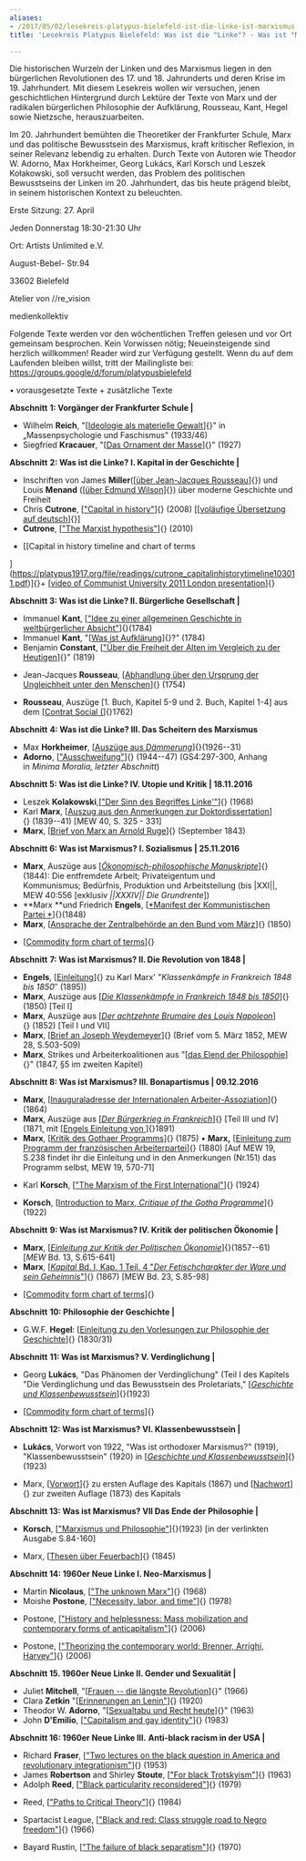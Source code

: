 ```yaml
---
aliases:
- /2017/05/02/lesekreis-platypus-bielefeld-ist-die-linke-ist-marxismus
title: 'Lesekreis Platypus Bielefeld: Was ist die "Linke"? - Was ist "Marxismus"?'

---
```

Die historischen Wurzeln der Linken und des Marxismus liegen in den bürgerlichen Revolutionen des 17. und 18. Jahrunderts und deren Krise im 19. Jahrhundert. Mit diesem Lesekreis wollen wir versuchen, jenen geschichtlichen Hintergrund durch Lektüre der Texte von Marx und der radikalen bürgerlichen Philosophie der Aufklärung, Rousseau, Kant, Hegel sowie Nietzsche, herauszuarbeiten.

Im 20. Jahrhundert bemühten die Theoretiker der Frankfurter Schule, Marx und das politische Bewusstsein des Marxismus, kraft kritischer Reflexion, in seiner Relevanz lebendig zu erhalten. Durch Texte von Autoren wie Theodor W. Adorno, Max Horkheimer, Georg Lukács, Karl Korsch und Leszek Kołakowski, soll versucht werden, das Problem des politischen Bewusstseins der Linken im 20. Jahrhundert, das bis heute prägend bleibt, in seinem historischen Kontext zu beleuchten.

Erste Sitzung: 27. April

Jeden Donnerstag 18:30-21:30 Uhr

Ort: Artists Unlimited e.V.

August-Bebel- Str.94

33602 Bielefeld

Atelier von //re_vision

medienkollektiv

Folgende Texte werden vor den wöchentlichen Treffen gelesen und vor Ort gemeinsam besprochen. Kein Vorwissen nötig; Neueinsteigende sind herzlich willkommen! Reader wird zur Verfügung gestellt. Wenn du auf dem Laufenden bleiben willst, tritt der Mailingliste bei: https://groups.google/d/forum/platypusbielefeld

• vorausgesetzte Texte + zusätzliche Texte


**Abschnitt** **1: Vorgänger der Frankfurter Schule |**

- Wilhelm **Reich**, "[[Ideologie als materielle
 Gewalt](http://www.numinosa.at/app/download/5001551/(ebook+-+german)+Reich,+Wilhelm+-+Massenpsychologie+des+Faschismus.pdf)]{}"
 in „Massenpsychologie und Faschismus" (1933/46)
- Siegfried **Kracauer**, "[[Das Ornament der
 Masse](https://www.google.de/url?sa=t&rct=j&q=&esrc=s&source=web&cd=1&cad=rja&uact=8&ved=0ahUKEwjWo5ba0a_PAhVJSBQKHam0CkQQFggjMAA&url=https%3A%2F%2Fis.cuni.cz%2Fstudium%2Fpredmety%2Findex.php%3Fdo%3Ddownload%26did%3D57570%26kod%3DJMM636&usg=AFQjCNG-ZZzYxrsm2mp_FDWwAHBaXM1dHQ&bvm=bv.133700528,d.d24)]{}" (1927)



**Abschnitt** **2: Was ist die Linke? I. Kapital in der Geschichte |**

- Inschriften von James **Miller**([[über Jean-Jacques
 Rousseau](https://platypus1917.org/file/readings/millerjames_onrousseaumodernfreedom2000.pdf)]{})
 und Louis **Menand** ([[über Edmund
 Wilson](https://platypus1917.org/file/readings/menandlouis_edmundwilsonfinlandstationintro2003.pdf)]{})
 über moderne Geschichte und Freiheit
- Chris **Cutrone**, [["Capital in
 history"](https://platypus1917.org/2008/10/01/capital-in-history-the-need-for-a-marxian-philosophy-of-history-of-the-left/)]{} (2008)
 [[[voläufige Übersetzung auf
 deutsch](https://platypus1917.org/2008/10/01/das-kapital-in-der-geschichte-uber-die-notwendigkeit-einer-marxistischen-geschichtsphilosophie-der-linken/)]{}]
- **Cutrone**, [["The Marxist
 hypothesis"](https://platypus1917.org/2010/11/06/the-marxist-hypothesis-a-response-to-alain-badous-communist-hypothesis/)]{} (2010)

+ [[Capital in history timeline and chart of terms

](https://platypus1917.org/file/readings/cutrone_capitalinhistorytimeline103011.pdf)]{}+
[[video of Communist University 2011 London
presentation](http://vimeo.com/30377397)]{}



**Abschnitt 3: Was ist die Linke? II. Bürgerliche Gesellschaft |**

- Immanuel **Kant**, [["Idee zu einer allgemeinen Geschichte in
 weltbürgerlicher
 Absicht"](http://gutenberg.spiegel.de/buch/idee-zu-einer-allgemeinen-geschichte-in-weltb-3506/1)]{}(1784)
- Immanuel **Kant**, "[[Was ist
 Aufklärung](http://gutenberg.spiegel.de/buch/-3505/1)]{}?" (1784)
- Benjamin **Constant**, [["Über die Freiheit der Alten im Vergleich
 zu der
 Heutigen](https://platypus1917.org/file/readings/Von-der-Freiheit-des-Altertums.pdf)]{}" (1819)

+ Jean-Jacques **Rousseau**, [[Abhandlung über den Ursprung der
Ungleichheit unter den
Menschen](https://www.amazon.de/Abhandlung-Ursprung-Grundlagen-Ungleichheit-Universal-Bibliothek/dp/315001770X)]{}
(1754)

+ **Rousseau**, Auszüge [1. Buch, Kapitel 5-9 und 2. Buch, Kapitel
1-4] aus dem [[Contrat Social
(](http://www.zeno.org/Philosophie/M/Rousseau,+Jean-Jacques/Der+Gesellschaftsvertrag)]{}1762)



**Abschnitt** **4: Was ist die Linke? III. Das Scheitern des Marxismus**

- Max **Horkheimer**, [[Auszüge
 aus *Dämmerung*](https://platypus1917.org/file/readings/Ausz%C3%BCge-aus-D%C3%A4mmerung-Horkheimer-1926-31.pdf)]{}(1926--31)
- **Adorno**, [["Ausschweifung"](http://www.copyriot.com/sinistra/reading/agnado/minima.html)]{} (1944--47)
 (GS4:297-300, Anhang in *Minima Moralia, letzter Abschnitt*)



**Abschnitt 5: Was ist die Linke? IV. Utopie und Kritik | 18.11.2016**

- Leszek **Kolakowski**,[["Der Sinn des Begriffes
 Linke'"](https://platypus1917.org/file/readings/Kolakowski-Der-Sinn-des-Begriffes-Linke.pdf)]{} (1968)
- Karl **Marx**, [[Auszug aus den Anmerkungen zur
 Doktordissertation](http://www.zeno.org/Philosophie/M/Marx,+Karl/Differenz+der+demokritischen+und+epikureischen+Naturphilosophie/%5BSachanmerkungen%5D)]{} (1839--41)
 [MEW 40, S. 325 - 331]
- **Marx**, [[Brief von Marx an Arnold
 Ruge](http://de.internationalism.org/ruge_39)]{} (September 1843)



**Abschnitt 6: Was ist Marxismus? I. Sozialismus | 25.11.2016**

- **Marx**, Auszüge aus [[*Ökonomisch-philosophische
 Manuskripte*](http://www.mlwerke.de/me/me40/me40_465.htm)]{}(1844): Die
 entfremdete Arbeit; Privateigentum und Kommunismus; Bedürfnis,
 Produktion und Arbeitsteilung (bis |XXI||, MEW 40:556
 [exklusiv *||XXXIV|| *Die* Grundrente*])
- **Marx **und Friedrich **Engels**, [[*Manifest der Kommunistischen
 Partei *](http://www.mlwerke.de/me/me04/me04_459.htm)]{}(1848)
- **Marx**, [[Ansprache der Zentralbehörde an den Bund vom
 März](http://www.mlwerke.de/me/me07/me07_244.htm)]{} (1850)

+ [[Commodity form chart of
terms](https://platypus1917.org/file/readings/commodityform111712.pdf)]{}



**Abschnitt** **7: Was ist Marxismus? II. Die Revolution von 1848 |**

- **Engels**,
 [[Einleitung](http://www.mlwerke.de/me/me22/me22_509.htm)]{} zu Karl
 Marx' "*Klassenkämpfe in Frankreich 1848 bis 1850*″ (1895))
- **Marx**, Auszüge aus [[*Die Klassenkämpfe in Frankreich 1848 bis
 1850*](http://www.mlwerke.de/me/me07/me07_012.htm)]{}(1850) [Teil
 I]
- **Marx**, Auszüge aus [[*Der achtzehnte Brumaire des Louis
 Napoleon*](http://www.mlwerke.de/me/me08/me08_111.htm)]{} (1852)
 [Teil I und VII]
- **Marx**, [[Brief an Joseph
 Weydemeyer](https://www.google.de/url?sa=t&rct=j&q=&esrc=s&source=web&cd=6&cad=rja&uact=8&ved=0ahUKEwiPm9Syu6_PAhVJOxQKHcdPAaoQFgg-MAU&url=https%3A%2F%2Fmarxwirklichstudieren.files.wordpress.com%2F2012%2F11%2Fmew_band28.pdf&usg=AFQjCNGLyUC5YXx2ezu6BsMSnHKzFHT5PQ&bvm=bv.133700528,bs.1,d.d24)]{}
 (Brief vom 5. März 1852, MEW 28, S.503-509)
- **Marx**, Strikes und Arbeiterkoalitionen aus "[[das Elend der
 Philosophie](http://www.mlwerke.de/me/me04/me04_063.htm)]{}" (1847,
 §5 im zweiten Kapitel)



**Abschnitt 8: Was ist Marxismus? III. Bonapartismus | 09.12.2016**

- **Marx**, [[Inauguraladresse der Internationalen
 Arbeiter-Assoziation](http://www.mlwerke.de/me/me16/me16_005.htm)]{}(1864)
- **Marx**, Auszüge aus [[*Der Bürgerkrieg in
 Frankreich*](http://www.mlwerke.de/me/me17/me17_319.htm)]{} [Teil
 III und IV] (1871, mit [[Engels Einleitung
 von ](http://www.mlwerke.de/me/me22/me22_188.htm)]{}1891)
- **Marx**, [[Kritik des Gothaer
 Programms](http://www.mlwerke.de/me/me19/me19_013.htm)]{} (1875) • **Marx,**
 [[Einleitung zum Programm der französischen
 Arbeiterpartei](https://www.google.de/url?sa=t&rct=j&q=&esrc=s&source=web&cd=2&cad=rja&uact=8&ved=0ahUKEwiqypz8wK_PAhXJcRQKHW_mB6IQFggpMAE&url=https%3A%2F%2Fmarxwirklichstudieren.files.wordpress.com%2F2012%2F11%2Fmew_band19.pdf&usg=AFQjCNHm9mQuzwMNvqs6D-Rr9N1lP7Al8w)]{} (1880)
 [Auf MEW 19, S.238 findet ihr die Einleitung und in den Anmerkungen
 (Nr.151) das Programm selbst, MEW 19, 570-71]

+ Karl **Korsch**, [["The Marxism of the First
International"](http://www.marxists.org/archive/korsch/1924/first-international.htm)]{}
(1924)

+ **Korsch**, [[Introduction to Marx, *Critique of the Gotha
Programme*](http://www.marxists.org/archive/korsch/1922/gotha.htm)]{}
(1922)



**Abschnitt** **9: Was ist Marxismus? IV. Kritik der politischen
Ökonomie |**

- **Marx**, [[*Einleitung zur Kritik der Politischen
 Ökonomie*](http://www.mlwerke.de/me/me13/me13_615.htm)]{}(1857--61)
 [*MEW* Bd. 13, S.615-641]
- **Marx**, [[*Kapital* Bd. I, Kap. 1 Teil. 4 "*Der Fetischcharakter
 der Ware und sein
 Geheimnis*"](http://www.mlwerke.de/me/me23/me23_049.htm)]{} (1867)
 [MEW Bd. 23, S.85-98]

+ [[Commodity form chart of
terms](https://platypus1917.org/file/readings/commodityform111712.pdf)]{}



**Abschnitt** **10: Philosophie der Geschichte |**

- G.W.F. **Hegel**: [[Einleitung zu den Vorlesungen zur Philosophie
 der Geschichte](http://gutenberg.spiegel.de/buch/-1657/1)]{}
 (1830/31)



**Abschnitt** **11: Was ist Marxismus? V. Verdinglichung |**

- Georg **Lukács**, "Das Phänomen der Verdinglichung" (Teil I des
 Kapitels "Die Verdinglichung und das Bewusstsein des
 Proletariats," [[*Geschichte und
 Klassenbewusstsein*](http://coghnorti.files.wordpress.com/2010/08/lukacs-geschichte-klassenbewusstseinocr.pdf)]{}(1923)

+ [[Commodity form chart of
terms](https://platypus1917.org/file/readings/commodityform111712.pdf)]{}



**Abschnitt 12: Was ist Marxismus? VI. Klassenbewusstsein |**

- **Lukács**, Vorwort von 1922, "Was ist orthodoxer Marxismus?"
 (1919), "Klassenbewusstsein" (1920) in [[*Geschichte und
 Klassenbewusstsein*](http://coghnorti.files.wordpress.com/2010/08/lukacs-geschichte-klassenbewusstseinocr.pdf)]{}(1923)

+ Marx, [[Vorwort](http://www.mlwerke.de/me/me23/me23_011.htm)]{} zu
ersten Auflage des Kapitals (1867) und
[[Nachwort](http://www.mlwerke.de/me/me23/me23_018.htm)]{} zur zweiten
Auflage (1873) des Kapitals



**Abschnitt 13: Was ist Marxismus? VII Das Ende der Philosophie |**

- **Korsch**, [["Marxismus und
 Philosophie"](http://www.kommunismus.narod.ru/knigi/pdf/Karl_Korsch_-_Marxismus_und_Philosophie.pdf)]{}(1923)
 [in der verlinkten Ausgabe S.84-160]

+ Marx, [[Thesen über
Feuerbach](http://www.mlwerke.de/me/me03/me03_005.htm)]{} (1845)



**Abschnitt 14: 1960er Neue Linke I. Neo-Marxismus |**

- Martin **Nicolaus**, [["The unknown
 Marx"](https://platypus1917.org/file/readings/readings/nicolausmartin_unknownmarx_nlr48.pdf)]{} (1968)
- Moishe **Postone**, [["Necessity, labor, and
 time"](https://platypus1917.org/file/readings/readings/postone_necessitylabortimemarx1978.pdf)]{} (1978)

+ Postone, [["History and helplessness: Mass mobilization and
contemporary forms of
anticapitalism"](https://platypus1917.org/file/readings/readings/postonemoishe_historyhelplessness.pdf)]{}
(2006)

+ Postone, [["Theorizing the contemporary world: Brenner, Arrighi,
Harvey"](https://platypus1917.org/file/readings/postone_brennerarrighiharvey2006.pdf)]{}
(2006)



**Abschnitt 15. 1960er Neue Linke II. Gender und Sexualität |**

- Juliet **Mitchell**, "[[Frauen -- die längste
 Revolution](https://platypus1917.org/file/readings/SCAN0001.pdf)]{}" (1966)
- Clara **Zetkin** "[[Erinnerungen an
 Lenin"](https://www.marxists.org/deutsch/archiv/zetkin/1925/erinnerungen/lenin.html)]{} (1920)
- Theodor W. **Adorno**, "[[Sexualtabu und Recht
 heute](https://www.google.de/url?sa=t&rct=j&q=&esrc=s&source=web&cd=3&ved=0ahUKEwi94Orgv6_PAhUCOxQKHZ0_AO4QFgguMAI&url=http%3A%2F%2Fplatypus1917.org%2Fwp-content%2Fuploads%2F2015%2F01%2FAdorno.pdf&usg=AFQjCNH__v2FAbVJb1XdL45msSIhkpr0TQ&bvm=bv.134052249,bs.2,d.d24&cad=rja)]{}" (1963)
- John **D'Emilio**, [["Capitalism and gay
 identity"](https://platypus1917.org/file/readings/readings/demilio_captialismgayid.pdf)]{} (1983)



**Abschnitt 16: 1960er Neue Linke III.** **Anti-black racism in der USA
|**

- Richard **Fraser**, [["Two lectures on the black question in America
 and revolutionary
 integrationism"](http://www.bolshevik.org/history/Fraser/Fraser01.html)]{} (1953)
- James **Robertson** and Shirley **Stoute**, [["For black
 Trotskyism"](http://www.bolshevik.org/history/ICL/For%20Black%20Trotskyism.html)]{} (1963)
- Adolph **Reed**, [["Black particularity
 reconsidered"](http://libcom.org/library/black-particularity-reconsidered-adolph-l-reed-jr)]{} (1979)

+ Reed, [["Paths to Critical
Theory"](https://platypus1917.org/file/readings/readings/reed_60spathscriticaltheory.pdf)]{}
(1984)

+ Spartacist League, [["Black and red: Class struggle road to Negro
freedom"](http://www.bolshevik.org/history/ICL/BLACK%20AND%20RED.html)]{}
(1966)

+ Bayard Rustin, [["The failure of black
separatism"](https://platypus1917.org/file/readings/readings/rustinbayard_blackseparatismfailure1970.pdf)]{}
(1970)
